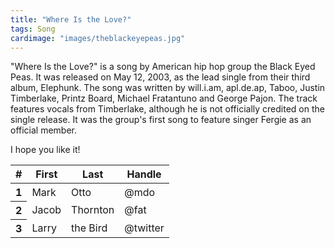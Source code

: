 ```yaml
---
title: "Where Is the Love?"
tags: Song
cardimage: "images/theblackeyepeas.jpg"
---
```


"Where Is the Love?" is a song by American hip hop group the Black Eyed Peas. It was released on May 12, 2003, as the lead single from their third album, Elephunk. The song was written by will.i.am, apl.de.ap, Taboo, Justin Timberlake, Printz Board, Michael Fratantuno and George Pajon. The track features vocals from Timberlake, although he is not officially credited on the single release. It was the group's first song to feature singer Fergie as an official member. 

I hope you like it!

<table class="table">
  <thead>
    <tr>
      <th scope="col">#</th>
      <th scope="col">First</th>
      <th scope="col">Last</th>
      <th scope="col">Handle</th>
    </tr>
  </thead>
  <tbody>
    <tr>
      <th scope="row">1</th>
      <td>Mark</td>
      <td>Otto</td>
      <td>@mdo</td>
    </tr>
    <tr>
      <th scope="row">2</th>
      <td>Jacob</td>
      <td>Thornton</td>
      <td>@fat</td>
    </tr>
    <tr>
      <th scope="row">3</th>
      <td>Larry</td>
      <td>the Bird</td>
      <td>@twitter</td>
    </tr>
  </tbody>
</table>